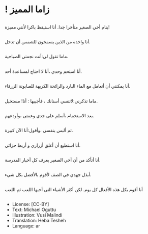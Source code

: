 # ! زاما المميز

##
ينام أخي الصغير متأخرا جدا.
أنا استيقظ باكرا لأنني مميزة!

##
أنا واحدة من الذين يسمحون للشمس أن تدخل.

##
ماما تقول لي:أنت نجمتي الصباحية.

##
أنا استحم وحدي ،أنا لا احتاج لمساعدة أحد.

##
أنا يمكنني أن أتعامل مع الماء البارد والرائحة الكريهة للصابونة الزرقاء.

##
ماما تذكرني:لاتنسي أسنانك ، فأجيبها : أنا!
مستحيل.

##
بعد الاستحمام ،أسلم على جدي وعمتي ،وأودعهم.

##
ثم ألبس بنفسي ،وأقول:أنا الآن كبيرة.

##
أنا استطيع أن أغلق أزراري و أربط حزائي.

##
أنا أتأكد من أن أخي الصغير يعرف كل أخبار المدرسة.

##
أبذل جهدي في الصف لأقوم بالأفضل بكل شيء.

##
أنا أقوم بكل هذه الأفعال كل يوم.
لكن أكثر الأشياء التي أحبها اللعب
ثم اللعب

##
* License: [CC-BY]
* Text: Michael Oguttu
* Illustration: Vusi Malindi
* Translation: Heba Tesheh
* Language: ar
